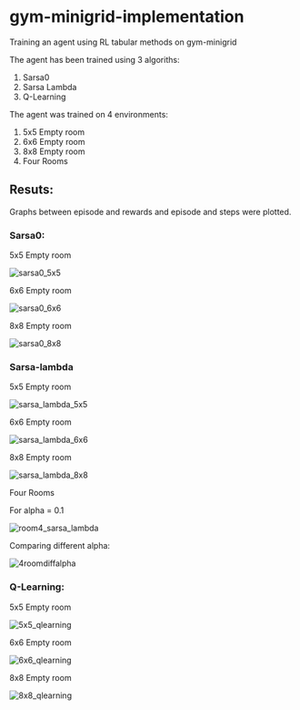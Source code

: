 # gym-minigrid-implementation
Training an agent using RL tabular methods on gym-minigrid

The agent has been trained using 3 algoriths:
  1. Sarsa0
  2. Sarsa Lambda
  3. Q-Learning

The agent was trained on 4 environments:
  1. 5x5 Empty room
  2. 6x6 Empty room
  3. 8x8 Empty room
  4. Four Rooms
  
## Resuts:

Graphs between episode and rewards and episode and steps were plotted.

### Sarsa0:

5x5 Empty room

![sarsa0_5x5](https://user-images.githubusercontent.com/88096518/136146038-0c203710-10da-49c3-8bee-04ca42677cf9.png)

6x6 Empty room

![sarsa0_6x6](https://user-images.githubusercontent.com/88096518/136146198-7f3121e5-3a1c-4f6d-ae68-cd906dac720e.png)

8x8 Empty room

![sarsa0_8x8](https://user-images.githubusercontent.com/88096518/136146527-057c1236-f004-43ad-bc70-e253004eb6c0.png)

### Sarsa-lambda

5x5 Empty room

![sarsa_lambda_5x5](https://user-images.githubusercontent.com/88096518/136146679-0ac31285-d0e5-497b-8b93-2b0010062fcb.png)

6x6 Empty room

![sarsa_lambda_6x6](https://user-images.githubusercontent.com/88096518/136146753-914d599e-da0b-49b3-8b0b-b40ec7e22354.png)

8x8 Empty room

![sarsa_lambda_8x8](https://user-images.githubusercontent.com/88096518/136146791-91f28f44-fdb7-4cb5-a5cc-3758988bcaa4.png)

Four Rooms

For alpha = 0.1

![room4_sarsa_lambda](https://user-images.githubusercontent.com/88096518/136146872-55d99781-ef6b-4492-8161-4e359dcd32b2.png)

Comparing different alpha:

![4roomdiffalpha](https://user-images.githubusercontent.com/88096518/136146926-61a95f3d-bfe8-4351-acb6-a633379f4f1b.png)

### Q-Learning:

5x5 Empty room

![5x5_qlearning](https://user-images.githubusercontent.com/88096518/136147003-195e5b59-c01f-4cbf-8ef8-4e257d2f9ee8.png)

6x6 Empty room

![6x6_qlearning](https://user-images.githubusercontent.com/88096518/136147084-2a1d9dc9-2b1b-4a64-9a37-cb098d75e2cf.png)

8x8 Empty room

![8x8_qlearning](https://user-images.githubusercontent.com/88096518/136147113-274a98c3-e0c1-45b7-a182-2c6c8a4dbb2d.png)



